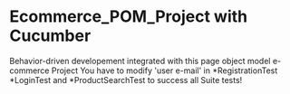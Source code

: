 Ecommerce_POM_Project with Cucumber 
=======
Behavior-driven developement integrated with this page object model e-commerce Project
You have to modify 'user e-mail' in *RegistrationTest *LoginTest and *ProductSearchTest to success all Suite tests!

